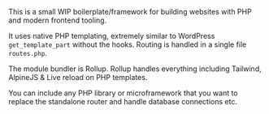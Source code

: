 This is a small WIP boilerplate/framework for building websites with PHP and modern frontend tooling. 

It uses native PHP templating, extremely similar to WordPress `get_template_part` without the hooks. Routing is handled in a single file `routes.php`.

The module bundler is Rollup. Rollup handles everything including Tailwind, AlpineJS & Live reload on PHP templates.

You can include any PHP library or microframework that you want to replace the standalone router and handle database connections etc.
